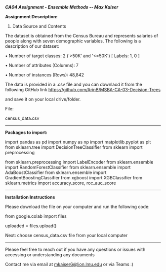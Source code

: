 
***CA04 Assignment - Ensemble Methods -- Max Kaiser***


**Assignment Description:**

1. Data Source and Contents

The dataset is obtained from the Census Bureau and represents salaries of people
along with seven demographic variables. The following is a description of our dataset:

• Number of target classes: 2 ('>50K' and '<=50K') [ Labels: 1, 0 ]

• Number of attributes (Columns): 7

• Number of instances (Rows): 48,842

The data is provided in a .csv file and you can downlaod it from the following GitHub link https://github.com/ArinB/MSBA-CA-03-Decision-Trees 

and save it on your local drive/folder. 

File: 

census_data.csv

______________________________________________________________________________________________________________________

**Packages to import:**

import pandas as pd 
import numpy as np
import matplotlib.pyplot as plt
from sklearn.tree import DecisionTreeClassifier
from sklearn import preprocessing 

from sklearn.preprocessing import LabelEncoder 
from sklearn.ensemble import RandomForestClassifier
from sklearn.ensemble import AdaBoostClassifier
from sklearn.ensemble import GradientBoostingClassifier
from xgboost import XGBClassifier
from sklearn.metrics import accuracy_score, roc_auc_score 
______________________________________________________________________________________________________________________


**Installation Instructions**


Please download the file on your computer and run the following code: 

from google.colab import files

uploaded = files.upload()


Next: choose census_data.csv file from your local computer 

______________________________________________________________________________________________________________________

Please feel free to reach out if you have any questions or issues with accessing or understanding any documents 

Contact me via email at mkaiser6@lion.lmu.edu or via Teams :) 
